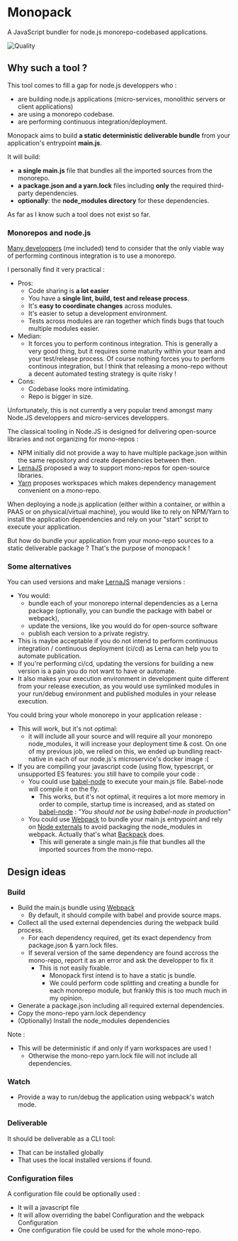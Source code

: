 # Monopack

A JavaScript bundler for node.js monorepo-codebased applications.

![Quality](https://img.shields.io/badge/quality-vaporware-yellow.svg)

## Why such a tool ?

This tool comes to fill a gap for node.js developpers who :

* are building node.js applications (micro-services, monolithic servers or client applications)
* are using a monorepo codebase.
* are performing continuous integration/deployment.

Monopack aims to build **a static deterministic deliverable bundle** from your application's entrypoint **main.js**.

It will build:

* **a single main.js** file that bundles all the imported sources from the monorepo.
* **a package.json and a yarn.lock** files including **only** the required third-party dependencies.
* **optionally**: the **node_modules directory** for these dependencies.

As far as I know such a tool does not exist so far.

### Monorepos and node.js

[Many developpers](https://github.com/babel/babel/blob/master/doc/design/monorepo.md#previous-discussion) (me included) tend to consider that the only viable way of performing continous integration is to use a monorepo.

I personally find it very practical :

* Pros:
  * Code sharing is **a lot easier**
  * You have a **single lint, build, test and release process**.
  * It's **easy to coordinate changes** across modules.
  * It's easier to setup a development environment.
  * Tests across modules are ran together which finds bugs that touch multiple modules easier.
* Median:
  * It forces you to perform continous integration. This is generally a very good thing, but it requires some maturity within your team and your test/release process. Of course nothing forces you to perform continous integration, but I think that releasing a mono-repo without a decent automated testing strategy is quite risky !
* Cons:
  * Codebase looks more intimidating.
  * Repo is bigger in size.

Unfortunately, this is not currently a very popular trend amongst many Node.JS developpers and micro-services developpers.

The classical tooling in Node.JS is designed for delivering open-source libraries and not organizing for mono-repos :

* NPM initially did not provide a way to have multiple package.json within the same repository and create dependencies between then.
* [LernaJS](https://lernajs.io/) proposed a way to support mono-repos for open-source libraries.
* [Yarn](https://yarnpkg.com/lang/en/docs/workspaces/) proposes workspaces which makes dependency management convenient on a mono-repo.

When deploying a node.js application (either within a container, or within a PAAS or on physical/virtual machine), you would like to rely on NPM/Yarn to install the application dependencies and rely on your "start" script to execute your application.

But how do bundle your application from your mono-repo sources to a static deliverable package ? That's the purpose of monopack !

### Some alternatives

You can used versions and make [LernaJS](https://lernajs.io/) manage versions :

* You would:
  * bundle each of your monorepo internal dependencies as a Lerna package (optionally, you can bundle the package with babel or webpack),
  * update the versions, like you would do for open-source software
  * publish each version to a private registry.
* This is maybe acceptable if you do not intend to perform continuous integration / continuous deployment (ci/cd) as Lerna can help you to automate publication.
* If you're performing ci/cd, updating the versions for building a new version is a pain you do not want to have or automate.
* It also makes your execution environment in development quite different from your release execution, as you would use symlinked modules in your run/debug environment and published modules in your release execution.

You could bring your whole monorepo in your application release :

* This will work, but it's not optimal:
  * it will include all your source and will require all your monorepo node_modules, it will increase your deployment time & cost. On one of my previous job, we relied on this, we ended up bundling react-native in each of our node.js's microservice's docker image :(
* If you are compiling your javascript code (using flow, typescript, or unsupported ES features: you still have to compile your code :
  * You could use [babel-node](https://babeljs.io/docs/usage/cli/#babel-node) to execute your main.js file. Babel-node will compile it on the fly.
    * This works, but it's not optimal, it requires a lot more memory in order to compile, startup time is increased, and as stated on [babel-node](https://babeljs.io/docs/usage/cli/#babel-node) : _"You should not be using babel-node in production"_
  * You could use [Webpack](https://webpack.js.org/) to bundle your main.js entrypoint and rely on [Node externals](https://www.npmjs.com/package/webpack-node-externals) to avoid packaging the node_modules in webpack. Actually that's what [Backpack](https://github.com/jaredpalmer/backpack) does.
    * This will generate a single main.js file that bundles all the imported sources from the mono-repo.

## Design ideas

### Build

* Build the main.js bundle using [Webpack](https://webpack.js.org/)
  * By default, it should compile with babel and provide source maps.
* Collect all the used external dependencies during the webpack build process.
  * For each dependency required, get its exact dependency from package.json & yarn.lock files.
  * If several version of the same dependency are found accross the mono-repo, report it as an error and ask the developper to fix it
    * This is not easily fixable.
      * Monopack first intend is to have a static js bundle.
      * We could perform code splitting and creating a bundle for each monorepo module, but frankly this is too much much in my opinion.
* Generate a package.json including all required external dependencies.
* Copy the mono-repo yarn.lock dependency
* (Optionally) Install the node_modules dependencies

Note :

* This will be deterministic if and only if yarn workspaces are used !
  * Otherwise the mono-repo yarn.lock file will not include all dependencies.

### Watch

* Provide a way to run/debug the application using webpack's watch mode.

### Deliverable

It should be deliverable as a CLI tool:

* That can be installed globally
* That uses the local installed versions if found.

### Configuration files

A configuration file could be optionally used :

* It will a javascript file
* It will allow overriding the babel Configuration and the webpack Configuration
* One configuration file could be used for the whole mono-repo.
